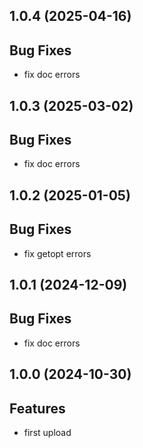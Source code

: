 ## 1.0.4 (2025-04-16)

## Bug Fixes

- fix doc errors

## 1.0.3 (2025-03-02)

## Bug Fixes

- fix doc errors

## 1.0.2 (2025-01-05)

## Bug Fixes

- fix getopt errors

## 1.0.1 (2024-12-09)

## Bug Fixes

- fix doc errors

## 1.0.0 (2024-10-30)

## Features

- first upload

